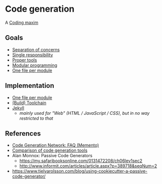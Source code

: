 # Code generation

A [Coding maxim](coding-maxims)


## Goals

* [Separation of concerns](https://en.wikipedia.org/wiki/Separation_of_concerns)
* [Single responsibility](https://en.wikipedia.org/wiki/Single_responsibility_principle)
* [Proper tools](proper-tools)
* [Modular programming](https://en.wikipedia.org/wiki/Modular_programming)
* [One file per module](one-file-per-module)



## Implementation

* [One file per module](one-file-per-module)
* [(Build) Toolchain](https://en.wikipedia.org/wiki/Toolchain)
* [Jekyll](https://jekyllrb.com/)
  * *mainly used for "Web" (HTML / JavaScript / CSS), but in no way restricted to that*



## References

* [Code Generation Network: FAQ (Memento)](https://web.archive.org/web/20071024163645/http://www.codegeneration.net/tiki-index.php?page=FrequentlyAskedQuestions)
* [Comparison of code generation tools](https://en.wikipedia.org/wiki/Comparison_of_code_generation_tools)
* Alan Monnox: Passive Code Generators
  * https://my.safaribooksonline.com/0131472208/ch06lev1sec2
  * http://www.informit.com/articles/article.aspx?p=389718&seqNum=2
* https://www.tjelvarolsson.com/blog/using-cookiecutter-a-passive-code-generator/
